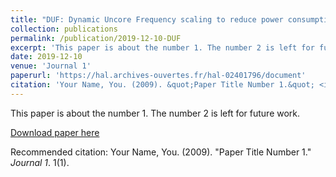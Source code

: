 ```yaml
---
title: "DUF: Dynamic Uncore Frequency scaling to reduce power consumption"
collection: publications
permalink: /publication/2019-12-10-DUF
excerpt: 'This paper is about the number 1. The number 2 is left for future work.'
date: 2019-12-10
venue: 'Journal 1'
paperurl: 'https://hal.archives-ouvertes.fr/hal-02401796/document'
citation: 'Your Name, You. (2009). &quot;Paper Title Number 1.&quot; <i>Journal 1</i>. 1(1).'
---
```

This paper is about the number 1. The number 2 is left for future work.

[Download paper here](http://academicpages.github.io/files/paper1.pdf)

Recommended citation: Your Name, You. (2009). "Paper Title Number 1." <i>Journal 1</i>. 1(1).
